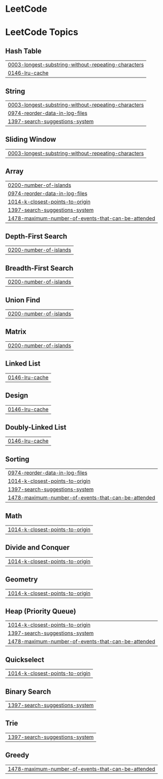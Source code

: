 # LeetCode
<!---LeetCode Topics Start-->
# LeetCode Topics
## Hash Table
|  |
| ------- |
| [0003-longest-substring-without-repeating-characters](https://github.com/nida-akhtar/LeetCode/tree/master/0003-longest-substring-without-repeating-characters) |
| [0146-lru-cache](https://github.com/nida-akhtar/LeetCode/tree/master/0146-lru-cache) |
## String
|  |
| ------- |
| [0003-longest-substring-without-repeating-characters](https://github.com/nida-akhtar/LeetCode/tree/master/0003-longest-substring-without-repeating-characters) |
| [0974-reorder-data-in-log-files](https://github.com/nida-akhtar/LeetCode/tree/master/0974-reorder-data-in-log-files) |
| [1397-search-suggestions-system](https://github.com/nida-akhtar/LeetCode/tree/master/1397-search-suggestions-system) |
## Sliding Window
|  |
| ------- |
| [0003-longest-substring-without-repeating-characters](https://github.com/nida-akhtar/LeetCode/tree/master/0003-longest-substring-without-repeating-characters) |
## Array
|  |
| ------- |
| [0200-number-of-islands](https://github.com/nida-akhtar/LeetCode/tree/master/0200-number-of-islands) |
| [0974-reorder-data-in-log-files](https://github.com/nida-akhtar/LeetCode/tree/master/0974-reorder-data-in-log-files) |
| [1014-k-closest-points-to-origin](https://github.com/nida-akhtar/LeetCode/tree/master/1014-k-closest-points-to-origin) |
| [1397-search-suggestions-system](https://github.com/nida-akhtar/LeetCode/tree/master/1397-search-suggestions-system) |
| [1478-maximum-number-of-events-that-can-be-attended](https://github.com/nida-akhtar/LeetCode/tree/master/1478-maximum-number-of-events-that-can-be-attended) |
## Depth-First Search
|  |
| ------- |
| [0200-number-of-islands](https://github.com/nida-akhtar/LeetCode/tree/master/0200-number-of-islands) |
## Breadth-First Search
|  |
| ------- |
| [0200-number-of-islands](https://github.com/nida-akhtar/LeetCode/tree/master/0200-number-of-islands) |
## Union Find
|  |
| ------- |
| [0200-number-of-islands](https://github.com/nida-akhtar/LeetCode/tree/master/0200-number-of-islands) |
## Matrix
|  |
| ------- |
| [0200-number-of-islands](https://github.com/nida-akhtar/LeetCode/tree/master/0200-number-of-islands) |
## Linked List
|  |
| ------- |
| [0146-lru-cache](https://github.com/nida-akhtar/LeetCode/tree/master/0146-lru-cache) |
## Design
|  |
| ------- |
| [0146-lru-cache](https://github.com/nida-akhtar/LeetCode/tree/master/0146-lru-cache) |
## Doubly-Linked List
|  |
| ------- |
| [0146-lru-cache](https://github.com/nida-akhtar/LeetCode/tree/master/0146-lru-cache) |
## Sorting
|  |
| ------- |
| [0974-reorder-data-in-log-files](https://github.com/nida-akhtar/LeetCode/tree/master/0974-reorder-data-in-log-files) |
| [1014-k-closest-points-to-origin](https://github.com/nida-akhtar/LeetCode/tree/master/1014-k-closest-points-to-origin) |
| [1397-search-suggestions-system](https://github.com/nida-akhtar/LeetCode/tree/master/1397-search-suggestions-system) |
| [1478-maximum-number-of-events-that-can-be-attended](https://github.com/nida-akhtar/LeetCode/tree/master/1478-maximum-number-of-events-that-can-be-attended) |
## Math
|  |
| ------- |
| [1014-k-closest-points-to-origin](https://github.com/nida-akhtar/LeetCode/tree/master/1014-k-closest-points-to-origin) |
## Divide and Conquer
|  |
| ------- |
| [1014-k-closest-points-to-origin](https://github.com/nida-akhtar/LeetCode/tree/master/1014-k-closest-points-to-origin) |
## Geometry
|  |
| ------- |
| [1014-k-closest-points-to-origin](https://github.com/nida-akhtar/LeetCode/tree/master/1014-k-closest-points-to-origin) |
## Heap (Priority Queue)
|  |
| ------- |
| [1014-k-closest-points-to-origin](https://github.com/nida-akhtar/LeetCode/tree/master/1014-k-closest-points-to-origin) |
| [1397-search-suggestions-system](https://github.com/nida-akhtar/LeetCode/tree/master/1397-search-suggestions-system) |
| [1478-maximum-number-of-events-that-can-be-attended](https://github.com/nida-akhtar/LeetCode/tree/master/1478-maximum-number-of-events-that-can-be-attended) |
## Quickselect
|  |
| ------- |
| [1014-k-closest-points-to-origin](https://github.com/nida-akhtar/LeetCode/tree/master/1014-k-closest-points-to-origin) |
## Binary Search
|  |
| ------- |
| [1397-search-suggestions-system](https://github.com/nida-akhtar/LeetCode/tree/master/1397-search-suggestions-system) |
## Trie
|  |
| ------- |
| [1397-search-suggestions-system](https://github.com/nida-akhtar/LeetCode/tree/master/1397-search-suggestions-system) |
## Greedy
|  |
| ------- |
| [1478-maximum-number-of-events-that-can-be-attended](https://github.com/nida-akhtar/LeetCode/tree/master/1478-maximum-number-of-events-that-can-be-attended) |
<!---LeetCode Topics End-->